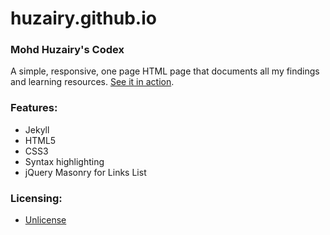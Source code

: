 huzairy.github.io
=================

### Mohd Huzairy's Codex

A simple, responsive, one page HTML page that documents all my findings and learning resources. [See it in action](http://huzairy.github.io).


### Features:
* Jekyll
* HTML5
* CSS3
* Syntax highlighting
* jQuery Masonry for Links List



### Licensing:
* [Unlicense](http://unlicense.org/)


